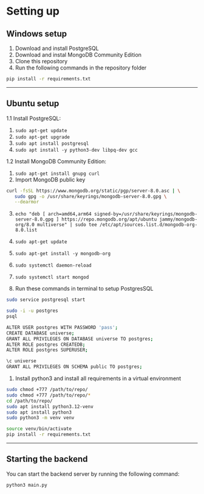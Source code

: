# Setting up

## Windows setup

1. Download and install PostgreSQL
2. Download and instal MongoDB Community Edition
3. Clone this repository
4. Run the following commands in the repository folder

```bash
pip install -r requirements.txt
```

---

## Ubuntu setup

1.1 Install PostgreSQL:

   1. `sudo apt-get update`
   2. `sudo apt-get upgrade`
   3. `sudo apt install postgresql`
   4. `sudo apt install -y python3-dev libpq-dev gcc`
   <!-- 5. sudo apt install ufw
   sudo ufw allow 80/tcp
   sudo ufw allow 443/tcp
   sudo ufw allow 22/tcp
   sudo ufw allow 8000/tcp
   sudo ufw enable -->

1.2 Install MongoDB Community Edition:

   1. `sudo apt-get install gnupg curl`
   2. Import MongoDB public key

```bash
curl -fsSL https://www.mongodb.org/static/pgp/server-8.0.asc | \
   sudo gpg -o /usr/share/keyrings/mongodb-server-8.0.gpg \
   --dearmor
```

   3. `echo "deb [ arch=amd64,arm64 signed-by=/usr/share/keyrings/mongodb-server-8.0.gpg ] https://repo.mongodb.org/apt/ubuntu jammy/mongodb-org/8.0 multiverse" | sudo tee /etc/apt/sources.list.d/mongodb-org-8.0.list`
   4. `sudo apt-get update`
   5. `sudo apt-get install -y mongodb-org`
   6. `sudo systemctl daemon-reload`
   7. `sudo systemctl start mongod`
   

2. Run these commands in terminal to setup PostgresSQL
 
```bash
sudo service postgresql start
```

```bash
sudo -i -u postgres
psql
```

```bash
ALTER USER postgres WITH PASSWORD 'pass';
CREATE DATABASE universe;
GRANT ALL PRIVILEGES ON DATABASE universe TO postgres;
ALTER ROLE postgres CREATEDB;
ALTER ROLE postgres SUPERUSER;
```

```bash
\c universe
GRANT ALL PRIVILEGES ON SCHEMA public TO postgres;
```

1. Install python3 and install all requirements in a virtual environment

```bash
sudo chmod +777 /path/to/repo/
sudo chmod +777 /path/to/repo/*
cd /path/to/repo/
sudo apt install python3.12-venv
sudo apt install python3
sudo python3 -m venv venv

source venv/bin/activate
pip install -r requirements.txt
```

---
## Starting the backend

You can start the backend server by running the following command:

```bash
python3 main.py
```
